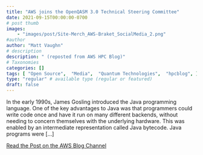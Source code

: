 ```yaml
---
title: "AWS joins the OpenQASM 3.0 Technical Steering Committee"
date: 2021-09-15T00:00:00-0700
# post thumb
images:
    - "images/post/Site-Merch_AWS-Braket_SocialMedia_2.png"
#author
author: "Matt Vaughn"
# description
description: " (reposted from AWS HPC Blog)"
# Taxonomies
categories: []
tags: [ "Open Source",  "Media",  "Quantum Technologies",  "hpcblog", ]
type: "regular" # available type (regular or featured)
draft: false
---
```


In the early 1990s, James Gosling introduced the Java programming language. One of the key advantages to Java was that programmers could write code once and have it run on many different backends, without needing to concern themselves with the underlying hardware. This was enabled by an intermediate representation called Java bytecode. Java programs were […]

<a href="https://aws.amazon.com/blogs/quantum-computing/aws-joins-the-openqasm-3-0-technical-steering-committee/" class="btn btn-primary btn-lg active" role="button" aria-pressed="true" style="margin-top: 8px;">Read the Post on the AWS Blog Channel</a>